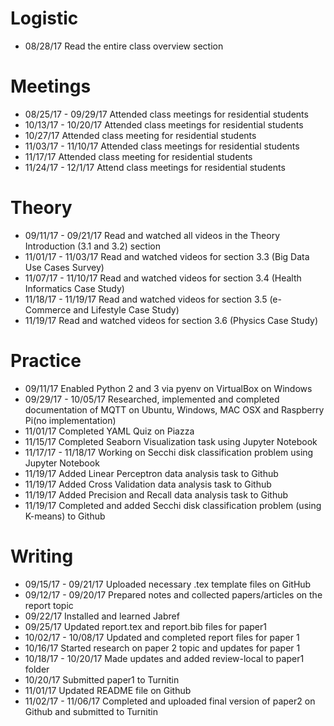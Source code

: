 # Logistic

* 08/28/17 Read the entire class overview section 

# Meetings

* 08/25/17 - 09/29/17 Attended class meetings for residential students
* 10/13/17 - 10/20/17 Attended class meetings for residential students
* 10/27/17 Attended class meeting for residential students
* 11/03/17 - 11/10/17 Attended class meetings for residential students
* 11/17/17 Attended class meeting for residential students
* 11/24/17 - 12/1/17 Attend class meetings for residential students

# Theory

* 09/11/17 - 09/21/17 Read and watched all videos in the Theory Introduction (3.1 and 3.2) section
* 11/01/17 - 11/03/17 Read and watched videos for section 3.3 (Big Data Use Cases Survey)
* 11/07/17 - 11/10/17 Read and watched videos for section 3.4 (Health Informatics Case Study)
* 11/18/17 - 11/19/17 Read and watched videos for section 3.5 (e-Commerce and Lifestyle Case Study)
* 11/19/17 Read and watched videos for section 3.6 (Physics Case Study)

# Practice

* 09/11/17 Enabled Python 2 and 3 via pyenv on VirtualBox on Windows
* 09/29/17 - 10/05/17 Researched, implemented and completed documentation of MQTT on Ubuntu, Windows, MAC OSX and Raspberry Pi(no implementation)
* 11/01/17 Completed YAML Quiz on Piazza
* 11/15/17 Completed Seaborn Visualization task using Jupyter Notebook
* 11/17/17 - 11/18/17 Working on Secchi disk classification problem using Jupyter Notebook
* 11/19/17 Added Linear Perceptron data analysis task to Github
* 11/19/17 Added Cross Validation data analysis task to Github
* 11/19/17 Added Precision and Recall data analysis task to Github
* 11/19/17 Completed and added Secchi disk classification problem (using K-means) to Github

# Writing
 
* 09/15/17 - 09/21/17 Uploaded necessary .tex template files on GitHub 
* 09/12/17 - 09/20/17 Prepared notes and collected papers/articles on the report topic
* 09/22/17 Installed and learned Jabref
* 09/25/17 Updated report.tex and report.bib files for paper1
* 10/02/17 - 10/08/17 Updated and completed report files for paper 1
* 10/16/17 Started research on paper 2 topic and updates for paper 1
* 10/18/17 - 10/20/17 Made updates and added review-local to paper1 folder
* 10/20/17 Submitted paper1 to Turnitin
* 11/01/17 Updated README file on Github
* 11/02/17 - 11/06/17 Completed and uploaded final version of paper2 on Github and submitted to Turnitin
